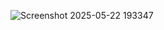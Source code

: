 ![Screenshot 2025-05-22 193347](https://github.com/user-attachments/assets/ec9cac2a-334c-4c76-a934-7ed7ebb771fc)

